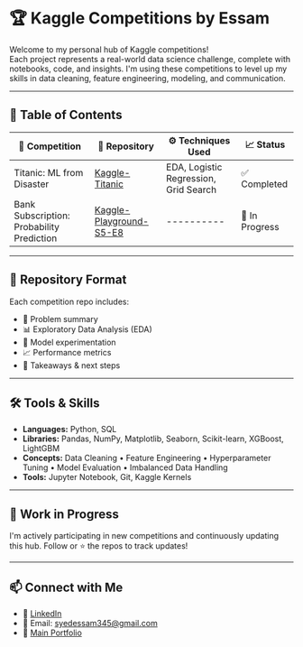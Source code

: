 # 🏆 Kaggle Competitions by Essam

Welcome to my personal hub of Kaggle competitions!  
Each project represents a real-world data science challenge, complete with notebooks, code, and insights. I'm using these competitions to level up my skills in data cleaning, feature engineering, modeling, and communication.

---

## 📌 Table of Contents

| 🧠 Competition | 🔗 Repository | ⚙️ Techniques Used | 📈 Status |
|----------------|---------------|---------------------|---------|
| Titanic: ML from Disaster | [Kaggle-Titanic](https://github.com/Essam-Khawaja/Kaggle-Competitions/tree/main/Titanic) | EDA, Logistic Regression, Grid Search | ✅ Completed |
| Bank Subscription: Probability Prediction | [Kaggle-Playground-S5-E8](https://github.com/Essam-Khawaja/Kaggle-Competitions/tree/main/Playground%20Series%20S5%20E8) | ---------- | 🔨 In Progress |

---

## 📂 Repository Format

Each competition repo includes:
- 📄 Problem summary
- 📊 Exploratory Data Analysis (EDA)
- 🧠 Model experimentation
- 📈 Performance metrics
- 📝 Takeaways & next steps

---

## 🛠️ Tools & Skills

- **Languages:** Python, SQL  
- **Libraries:** Pandas, NumPy, Matplotlib, Seaborn, Scikit-learn, XGBoost, LightGBM  
- **Concepts:** Data Cleaning • Feature Engineering • Hyperparameter Tuning • Model Evaluation • Imbalanced Data Handling  
- **Tools:** Jupyter Notebook, Git, Kaggle Kernels  

---

## 🚧 Work in Progress

I'm actively participating in new competitions and continuously updating this hub. Follow or ⭐ the repos to track updates!

---

## 📫 Connect with Me

- 📍 [LinkedIn](https://www.linkedin.com/in/syed-essam)  
- 📧 Email: syedessam345@gmail.com  
- 🧠 [Main Portfolio](https://github.com/Essam-Khawaja)
